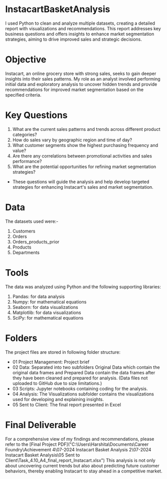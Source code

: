 # InstacartBasketAnalysis
I used Python to clean and analyze multiple datasets, creating a detailed report with visualizations and recommendations. This report addresses key business questions and offers insights to enhance market segmentation strategies, aiming to drive improved sales and strategic decisions.
# Objective
Instacart, an online grocery store with strong sales, seeks to gain deeper insights into their sales patterns. My role as an analyst involved performing initial data and exploratory analysis to uncover hidden trends and provide recommendations for improved market segmentation based on the specified criteria.
# Key Questions
1. What are the current sales patterns and trends across different product categories?
2. How do sales vary by geographic region and time of day?
3. What customer segments show the highest purchasing frequency and value?
4. Are there any correlations between promotional activities and sales performance?
5. What are the potential opportunities for refining market segmentation strategies?
- These questions will guide the analysis and help develop targeted strategies for enhancing Instacart's sales and market segmentation.
# Data
The datasets used were:-
1. Customers
2. Orders
3. Orders_products_prior
4. Products
5. Departments
# Tools
The data was analyzed using Python and the following supporting libraries:
1. Pandas: for data analysis
2. Numpy: for mathematical equations
3. Seaborn: for data visualizations
4. Matplotlib: for data visualizations
5. SciPy: for mathematical equations
# Folders
The project files are stored in following folder structure:
- 01 Project Management: Project brief
- 02 Data: Separated into two subfolders Original Data which contain the original data frames and Prepared Data contain the data frames after they have been cleaned and prepared for analysis. (Data files not uploaded to GitHub due to size limitations.)
- 03 Scripts: Jupyter notebooks containing coding for the analysis.
- 04 Analysis: The Visualizations subfolder contains the visualizations used for developing and explaining insights.
- 05 Sent to Client: The final report presented in Excel
# Final Deliverable
For a comprehensive view of my findings and recommendations, please refer to the [Final Project PDF]("C:\Users\Harshita\Documents\Career Foundry\Achievement 4\07-2024 Instacart Basket Analysis 2\07-2024 Instacart Basket Analysis\05 Sent to Client\Task_4.10_A4_final_report_Instacart.xlsx") 
This analysis is not only about uncovering current trends but also about predicting future customer behaviors, thereby enabling Instacart to stay ahead in a competitive market.
